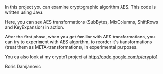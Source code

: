 In this project you can examine cryptographic algorithm AES. This code is written using Java.

Here, you can see AES transformations (SubBytes, MixColumns, ShiftRows and KeyExpansion) in action.

After the first phase, when you get familiar with AES transformations, you can try to experiment with AES algorithm, to reorder it's transformations (treat them as META-transformations), in experimental purposes.

You ca also look at my crypto1 project at http://code.google.com/p/crypto1

Boris Damjanovic